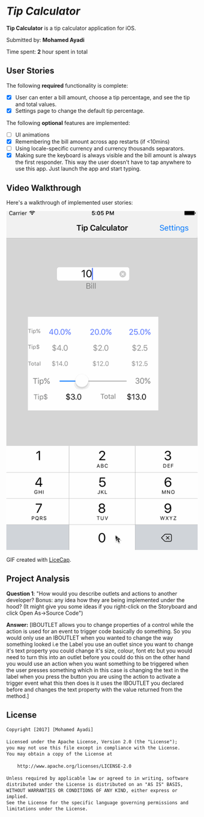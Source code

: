 # *Tip Calculator*

**Tip Calculator** is a tip calculator application for iOS.

Submitted by: **Mohamed Ayadi**

Time spent: **2** hour spent in total

## User Stories

The following **required** functionality is complete:

* [x] User can enter a bill amount, choose a tip percentage, and see the tip and total values.
* [x] Settings page to change the default tip percentage.

The following **optional** features are implemented:
* [ ] UI animations
* [x] Remembering the bill amount across app restarts (if <10mins)
* [ ] Using locale-specific currency and currency thousands separators.
* [x] Making sure the keyboard is always visible and the bill amount is always the first responder. This way the user doesn't have to tap anywhere to use this app. Just launch the app and start typing.

## Video Walkthrough 

Here's a walkthrough of implemented user stories:

![Video Walkthrough](tipCalculatorWalkthrough.gif)

GIF created with [LiceCap](http://www.cockos.com/licecap/).

## Project Analysis

**Question 1**: "How would you describe outlets and actions to another developer? Bonus: any idea how they are being implemented under the hood? (It might give you some ideas if you right-click on the Storyboard and click Open As->Source Code")

**Answer:** [IBOUTLET allows you to change properties of a control while the action is used for an event to trigger code basically do something. So you would only use an IBOUTLET when you wanted to change the way something looked i.e the Label you use an outlet since you want to change it's text property you could change it's size, colour, font etc but you would need to turn this into an outlet before you could do this on the other hand you would use an action when you want something to be triggered when the user presses something which in this case is changing the text in the label when you press the button you are using the action to activate a trigger event what this then does is it uses the IBOUTLET you declared before and changes the text property with the value returned from the method.]

## License

    Copyright [2017] [Mohamed Ayadi]

    Licensed under the Apache License, Version 2.0 (the "License");
    you may not use this file except in compliance with the License.
    You may obtain a copy of the License at

        http://www.apache.org/licenses/LICENSE-2.0

    Unless required by applicable law or agreed to in writing, software
    distributed under the License is distributed on an "AS IS" BASIS,
    WITHOUT WARRANTIES OR CONDITIONS OF ANY KIND, either express or implied.
    See the License for the specific language governing permissions and
    limitations under the License.
